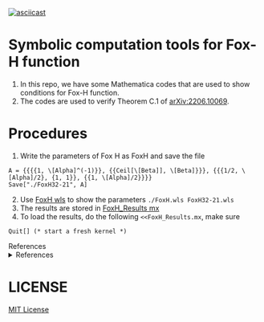 [![asciicast](https://asciinema.org/a/619828.svg)](https://asciinema.org/a/619828)

# Symbolic computation tools for Fox-H function
1. In this repo, we have some Mathematica codes that are used to show conditions for Fox-H function.
2. The codes are used to verify Theorem C.1 of [arXiv:2206.10069](https://arxiv.org/abs/2206.10069).

# Procedures
1. Write the parameters of Fox H as FoxH and save the file
```
A = {{{{1, \[Alpha]^(-1)}}, {{Ceil[\[Beta]], \[Beta]}}}, {{{1/2, \[Alpha]/2}, {1, 1}}, {{1, \[Alpha]/2}}}}
Save["./FoxH32-21", A]
```
2. Use [FoxH wls](./FoxH.wls) to show the parameters `./FoxH.wls FoxH32-21.wls`
3. The results are stored in [FoxH_Results mx](./FoxH_Results.mx)
4. To load the results, do the following `<<FoxH_Results.mx`, make sure
```
Quit[] (* start a fresh kernel *)
```
<summary>References</summary>

<details>
<summary>References</summary>

# References
1. To refer to this code, please use @chen:22:some

  Chen, Le. 2022. "Some Symbolic Tools for the Fox $H$-Function."
  <https://github.com/chenle02/Fox-H_Symbolic_Tools>; GitHub Repository.

3. Conditions and conventions for the Fox H function follow from @kilbas.saigo:04:h-transforms

  Kilbas, Anatoly A., and Megumi Saigo. 2004. *$H$-Transforms*. Vol. 9.
  Analytical Methods and Special Functions. Chapman & Hall/CRC, Boca
  Raton, FL. <https://doi.org/10.1201/9780203487372>.


4. Related papers that use this code include @chen.hu.ea:17:space-time, @chen.hu.ea:19:nonlinear, and @chen.guo.ea:22:moments

  Chen, Le, Yuhui Guo, and Jian Song. 2022. "Moments and Asymptotics for a
  Class of SPDEs with Space-Time White Noise." *Preprint arXiv:2206.10069,
  to Appear in Trans. Amer. Math. Soc.*
  <https://www.arxiv.org/abs/2206.10069>.

  Chen, Le, Guannan Hu, Yaozhong Hu, and Jingyu Huang. 2017. "Space-Time
  Fractional Diffusions in Gaussian Noisy Environment." *Stochastics* 89
  (1): 171--206. <https://doi.org/10.1080/17442508.2016.1146282>.

  Chen, Le, Yaozhong Hu, and David Nualart. 2019. "Nonlinear Stochastic
  Time-Fractional Slow and Fast Diffusion Equations on $\mathbb{R}^d$."
  *Stochastic Process. Appl.* 129 (12): 5073--5112.
  <https://doi.org/10.1016/j.spa.2019.01.003>.


5. References are produced using the reference bank: [SPDEs-Bib](https://github.com/chenle02/SPDEs-Bib).
 
</details>

# LICENSE
[MIT License](LICENSE)
